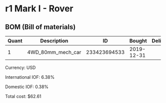 # r1 Mark I - Rover

## BOM (Bill of materials)

| Quant | Description        | ID                 | Bought     | Delivered  | Unit | Charge | Taxes |   Cost |
|-------|--------------------|--------------------|------------|------------|------|--------|-------|--------|
|     1 | 4WD_80mm_mech_car  |       233423694533 | 2019-12-31 |            | each |  58.86 |  3.75 |  62.61 |

Currency: USD

International IOF: 6.38%

Domestic IOF: 0.38%

Total cost: $62.61
